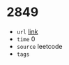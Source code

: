 # 2849
- `url` [link](https://leetcode.com/problems/determine-if-a-cell-is-reachable-at-a-given-time/description/?envType=daily-question&envId=2023-11-08)
- `time` 0
- `source` leetcode
- `tags` 
